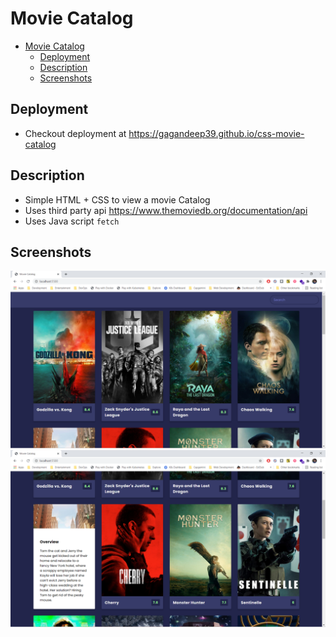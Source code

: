 # Movie Catalog

- [Movie Catalog](#movie-catalog)
  - [Deployment](#deployment)
  - [Description](#description)
  - [Screenshots](#screenshots)

## Deployment

- Checkout deployment at <https://gagandeep39.github.io/css-movie-catalog>

## Description

- Simple HTML + CSS to view a movie Catalog
- Uses third party api https://www.themoviedb.org/documentation/api
- Uses Java script `fetch`

## Screenshots

![Screenshot 1](./assets/screenshot_1.png)
![Screenshot 2](./assets/screenshot_2.png)
